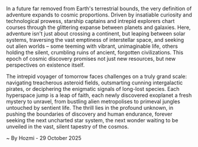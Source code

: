 
In a future far removed from Earth's terrestrial bounds, the very definition of adventure expands to cosmic proportions. Driven by insatiable curiosity and technological prowess, starship captains and intrepid explorers chart courses through the glittering expanse between planets and galaxies. Here, adventure isn't just about crossing a continent, but leaping between solar systems, traversing the vast emptiness of interstellar space, and seeking out alien worlds – some teeming with vibrant, unimaginable life, others holding the silent, crumbling ruins of ancient, forgotten civilizations. This epoch of cosmic discovery promises not just new resources, but new perspectives on existence itself.

The intrepid voyager of tomorrow faces challenges on a truly grand scale: navigating treacherous asteroid fields, outsmarting cunning intergalactic pirates, or deciphering the enigmatic signals of long-lost species. Each hyperspace jump is a leap of faith, each newly discovered exoplanet a fresh mystery to unravel, from bustling alien metropolises to primeval jungles untouched by sentient life. The thrill lies in the profound unknown, in pushing the boundaries of discovery and human endurance, forever seeking the next uncharted star system, the next wonder waiting to be unveiled in the vast, silent tapestry of the cosmos.

~ By Hozmi - 29 October 2025
